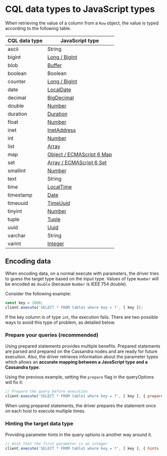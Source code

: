 # CQL data types to JavaScript types

When retrieving the value of a column from a `Row` object, the value is typed according to the following table.

CQL data type|JavaScript type
---|---
ascii|String
bigint|[Long / BigInt](numerical)
blob|[Buffer][buffer]
boolean|Boolean
counter|[Long / BigInt](numerical)
date|[LocalDate](datetime)
decimal|[BigDecimal](numerical)
double|[Number](numerical)
duration|[Duration](/api/module.types/class.Duration/)
float|[Number](numerical)
inet|[InetAddress](/api/module.types/class.InetAddress/)
int|[Number](numerical)
list|[Array](collections)
map|[Object / ECMAScript 6 Map](collections)
set|[Array / ECMAScript 6 Set](collections)
smallint|[Number](numerical)
text|String
time|[LocalTime](datetime)
timestamp|[Date](datetime)
timeuuid|[TimeUuid](uuids)
tinyint|[Number](numerical)
tuple|[Tuple](tuples)
uuid|[Uuid](uuids)
varchar|String
varint|[Integer](numerical)

## Encoding data 

When encoding data, on a normal execute with parameters, the driver tries to guess the target type based on the input
type. Values of type `Number` will be encoded as `double` (because `Number` is IEEE 754 double).

Consider the following example:

```javascript
const key = 1000;
client.execute('SELECT * FROM table1 where key = ?', [ key ]);
```

If the key column is of type `int`, the execution fails. There are two possible ways to avoid this type of problem, as
detailed below.

### Prepare your queries (recommended)

Using prepared statements provides multiple benefits. Prepared statements are parsed and prepared on the Cassandra nodes
and are ready for future execution. Also, the driver retrieves information about the parameter types which allows an
**accurate mapping between a JavaScript type and a Cassandra type**.

Using the previous example, setting the `prepare` flag in the queryOptions will fix it:

```javascript
// Prepare the query before execution 
client.execute('SELECT * FROM table1 where key = ?', [ key ], { prepare : true });
```

When using prepared statements, the driver prepares the statement once on each host to execute multiple times.

### Hinting the target data type

Providing parameter hints in the query options is another way around it.

```javascript
// Hint that the first parameter is an integer 
client.execute('SELECT * FROM table1 where key = ?', [ key ], { hints : ['int'] });
```

[buffer]: https://nodejs.org/api/buffer.html
